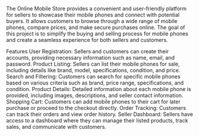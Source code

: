 The Online Mobile Store provides a convenient and user-friendly platform for sellers to showcase their mobile phones and connect with potential buyers.
It allows customers to browse through a wide range of mobile phones, compare prices, and make secure purchases online. 
The goal of this project is to simplify the buying and selling process for mobile phones and create a seamless experience for both sellers and customers.

Features
User Registration: Sellers and customers can create their accounts, providing necessary information such as name, email, and password.
Product Listing: Sellers can list their mobile phones for sale, including details like brand, model, specifications, condition, and price.
Search and Filtering: Customers can search for specific mobile phones based on various criteria such as brand, price range, specifications, and condition.
Product Details: Detailed information about each mobile phone is provided, including images, descriptions, and seller contact information.
Shopping Cart: Customers can add mobile phones to their cart for later purchase or proceed to the checkout directly.
Order Tracking: Customers can track their orders and view order history.
Seller Dashboard: Sellers have access to a dashboard where they can manage their listed products, track sales, and communicate with customers.

